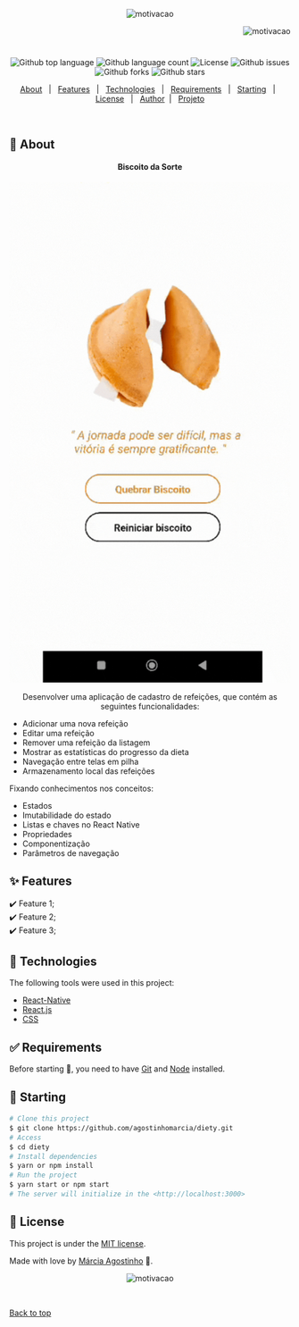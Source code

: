 <p align="center">
   <img src="https://media.giphy.com/media/R1uM7DRJM1G6MDxt3E/giphy.gif" alt="motivacao" width="280"/>
</p>

<p align="right">
   <img src="https://media.giphy.com/media/YWwFqnCFY8IFfDJxey/giphy.gif" alt="motivacao" width="130"/>
</p>

<h1 align="center"></h1>

<p align="center">
  <img alt="Github top language" src="https://img.shields.io/github/languages/top/agostinhomarcia/diety?color=4266f5">

  <img alt="Github language count" src="https://img.shields.io/github/languages/count/agostinhomarcia/diety?color=4266f5">

  <img alt="License" src="https://img.shields.io/github/license/agostinhomarcia/diety?color=4266f5">

   <img alt="Github issues" src="https://img.shields.io/github/issues/agostinhomarcia/diety?color=4266f5" />

   <img alt="Github forks" src="https://img.shields.io/github/forks/agostinhomarcia/diety?color=4266f5" />

   <img alt="Github stars" src="https://img.shields.io/github/stars/agostinhomarcia/diety?color=4266f5" /> 
</p>

<p align="center">
  <a href="#dart-about">About</a> &#xa0; | &#xa0; 
  <a href="#sparkles-features">Features</a> &#xa0; | &#xa0;
  <a href="#rocket-technologies">Technologies</a> &#xa0; | &#xa0;
  <a href="#white_check_mark-requirements">Requirements</a> &#xa0; | &#xa0;
  <a href="#checkered_flag-starting">Starting</a> &#xa0; | &#xa0;
  <a href="#memo-license">License</a> &#xa0; | &#xa0;
  <a href="https://github.com/agostinhomarcia" target="_blank">Author</a>&#xa0; | &#xa0
  <a href="#" target="_blank" rel="noopener noreferrer">Projeto</a>
</p>

<br>

## :dart: About

<h4 align="center"> Biscoito da Sorte </h4>

<p align="center">
  <img src="./src/sorte.gif" alt="Money" />
  
</p>

<p align="center">
   Desenvolver uma aplicação de cadastro de refeições, que contém as seguintes funcionalidades:

- Adicionar uma nova refeição
- Editar uma refeição
- Remover uma refeição da listagem
- Mostrar as estatísticas do progresso da dieta
- Navegação entre telas em pilha
- Armazenamento local das refeições

Fixando conhecimentos nos conceitos:

- Estados
- Imutabilidade do estado
- Listas e chaves no React Native
- Propriedades
- Componentização
- Parâmetros de navegação</p>
</p>

## :sparkles: Features

:heavy_check_mark: Feature 1;\
:heavy_check_mark: Feature 2;\
:heavy_check_mark: Feature 3;

## :rocket: Technologies

The following tools were used in this project:

- [React-Native](https://reactnative.dev/docs/getting-started)
- [React.js](https://legacy.reactjs.org/)
- [CSS](https://developer.mozilla.org/pt-BR/docs/Web/CSS)

## :white_check_mark: Requirements

Before starting :checkered_flag:, you need to have [Git](https://git-scm.com) and [Node](https://nodejs.org/en/) installed.

## :checkered_flag: Starting

```bash
# Clone this project
$ git clone https://github.com/agostinhomarcia/diety.git
# Access
$ cd diety
# Install dependencies
$ yarn or npm install
# Run the project
$ yarn start or npm start
# The server will initialize in the <http://localhost:3000>
```

## :memo: License

This project is under the [MIT license](./License).

Made with love by [Márcia Agostinho](https://github.com/agostinhomarcia) 🚀.

<p align="center">
   <img src="https://media.giphy.com/media/v3ADik6tAm07Laxgdd/giphy.gif" alt="motivacao" width="450"/>
</p>

&#xa0;

<a href="#top">Back to top </a>
